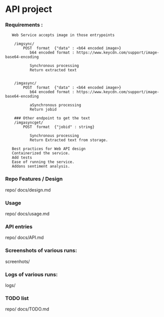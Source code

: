 # API project


### Requirements : 
```
   Web Service accepts image in those entrypoints

    /imgsync/
        POST  format  {"data" : <b64 encoded image>}
           b64 encoded format : https://www.keycdn.com/support/image-base64-encoding 
 
           Synchronous processing
           Return extracted text
           
           
    /imgasync/
        POST  format  {"data" : <b64 encoded image>}
           b64 encoded format : https://www.keycdn.com/support/image-base64-encoding 

           aSynchronous processing
           Return jobid

    ### Other endpoint to get the text 
    /imgasyncget/
        POST  format  {"jobid" : string}

           Synchronous processing
           Return Extracted text from storage.

   Best practices for Web API design
   Containerized the service.
   Add tests
   Ease of running the service.
   Addons sentiment analysis.

```



### Repo Features / Design
  repo/ docs/design.md



### Usage
  repo/ docs/usage.md


### API entries
  repo/ docs/API.md


### Screenshots of various runs:
   screenhots/


### Logs of various runs:
   logs/





### TODO list
  repo/ docs/TODO.md


